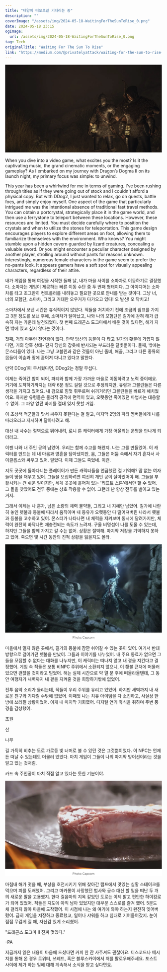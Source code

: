 ```yaml
---
title: "태양이 떠오르길 기다리는 중"
description: ""
coverImage: "/assets/img/2024-05-18-WaitingForTheSunToRise_0.png"
date: 2024-05-18 23:15
ogImage: 
  url: /assets/img/2024-05-18-WaitingForTheSunToRise_0.png
tag: Tech
originalTitle: "Waiting For The Sun To Rise"
link: "https://medium.com/@privatelyattack/waiting-for-the-sun-to-rise-77297b6ec4fa"
---
```



![image](/assets/img/2024-05-18-WaitingForTheSunToRise_0.png)

When you dive into a video game, what excites you the most? Is it the captivating music, the grand cinematic moments, or the engaging gameplay? As I embarked on my journey with Dragon’s Dogma II on its launch night, my primary focus was simple: to unwind.

This year has been a whirlwind for me in terms of gaming. I've been rushing through titles as if they were going out of stock and I couldn't afford a physical copy. But with DDog2, I just wanted to relax, go on quests, battle foes, and simply enjoy myself. One aspect of the game that particularly intrigued me was the intentional absence of traditional fast travel methods. You can obtain a portcrystal, strategically place it in the game world, and then use a ferrystone to teleport between these locations. However, these resources are limited. You must decide carefully where to position the crystals and when to utilize the stones for teleportation. This game design encourages players to explore different areas on foot, allowing them to familiarize themselves with the environment. Who knows? You might stumble upon a hidden cavern guarded by lizard creatures, concealing a valuable sword. Or you might encounter a peculiar character designed by another player, strolling around without pants for reasons unknown. Interestingly, numerous female characters in the game seem to prefer the no-pants look. It appears gamers have a soft spot for visually appealing characters, regardless of their attire.

<div class="content-ad"></div>

내가 게임을 통해 여정을 시작한 둘째 날, 내가 마을 사이를 소마차로 이동하기로 결정했다. 소마차는 게임이 제공하는 빠른 이동 수단 중 두 번째 형태이다. 그 아이디어는 소마차를 타고 조그만히 컨트롤러를 내려놓고 필요한 곳으로 안내를 받는 것이다. 그냥 너, 너의 모험단, 소마차, 그리고 거대한 오우거가 다가오고 있다! 오 발신! 오 닥치고!

소마차에서 보낸 시간은 휴식적이지 않았다. 적들을 처치하기 전에 조금의 쉼표를 가지고 3분 정도를 보낸 후에, 소마차가 달아났고, 나와 나의 모험단은 길가에 갇혀 해가 급속히 지는 가운데 발견되었다. 첫 번째 드래곤스 도그마에서 배운 것이 있다면, 해가 지면 밖에 있고 싶지 않다는 것이다.

첫째, 거의 아무런 천연광이 없다. 만약 당신의 등불이 다 타고 길가의 횃불에 가깝지 않다면, 거의 암흑 상태- 단지 당신의 갑옷에 반사되는 부드러운 달빛뿐이다. 둘째, 밖에는 몬스터들이 있다. 나는 그냥 고블린과 같은 것들이 아닌 좀비, 해골, 그리고 다른 종류의 몹들이 이숲과 땅에 흩어져 다니고 있다고 말한다.

만약 DDog1이 무서웠다면, DDog2는 정말 무섭다.



<div class="content-ad"></div>

이제는 죽어간 밤이 되어, 파티와 함께 가장 가까운 마을로 이동하려고 노력 중이에요. 거기에 도착하기까지는 대략 6분 정도 걸릴 것으로 추정되지만, 유령과 고블린들은 다른 생각을 가지고 있어요. 내 검으로 힘껏 휘두르며 쉬끼거리던 고블린들을 빠르게 해치웠어요. 하지만 유령들은 물리적 공격에 면역이 있고, 오랫동안 죽어있던 마법사는 대응할 수 없어. 그 파양 없던 바지를 절대 잊지 못할 거임.

이 초상색 적군들과 맞서 싸우지 못한다는 걸 알고, 마지막 2명의 파티 멤버들에게 나를 따라오라고 지시하며 달아나려고 해.

대신 내 사수는 절벽으로 뛰어내려, 로니 툰 캐릭터에게 가장 어울리는 운명을 만나게 되더라고.

이젠 나와 내 주인 공의 남았어. 우리는 함께 수고를 해왔지. 나는 그를 만들었어. 이 캐릭터를 만드는 데 내 마음과 영혼을 담아냈지만, 음, 그들은 어둠 속에서 자기 혼자서 사이클롭스와 싸우고 있어. 알았다. 이제 그들도 죽었네. 이런.

지도 곳곳에 돌아다니는 플레이어가 만든 캐릭터들을 언급했던 걸 기억해? 땀 없는 여자들이 땅을 채우고 있어. 그들을 모집하려면 여전히 개인 공이 살아있어야 해. 그들을 부활시키는 건 쉬운 일이지만, 세계 곳곳에 흩어져 있는 '리프트 스톤'에서만 할 수 있어. 그 돌을 찾았어도 전투 중에는 상호 작용할 수 없어. 그런데 난 항상 전투를 벌이고 있는 거지.

<div class="content-ad"></div>

그래서 이제는 나 혼자, 남은 소량의 체력 물약들, 그리고 내 지혜만 남았어. 길가에 나란히 놓인 횃불과 등불에 따라서 움직이며 내 등유가 오랫동안 다 떨어져버린 나라서 횃불과 등불을 고수하고 있어. 몬스터가 나타나면 내 체력을 지켜보며 동시에 달려가지만, 체력이 완전히 바닥나면 재충전되는 속도가 느려져. 구울 비명섬이 나를 도울 수 있는데, 하지만 그들을 함께 가지고 갈 수는 없어. 상황은 절박해. 마지막 저장을 기억하지 못하고 있어. 죽으면 몇 시간 동안의 진척 상황을 잃을지도 몰라.

![이미지](/assets/img/2024-05-18-WaitingForTheSunToRise_1.png)

마을에서 멀지 않은 곳에서, 길가의 등불에 잠깐 쉬어갈 수 있는 곳이 있어. 여기서 반대 방향으로 걸어가던 횃불을 만났어. 그들과 이야기를 나누었어. 내 주요 동료가 없으면 그들을 모집할 수 없다는 대화를 나누지만, 이 캐릭터는 떠나지 않고 내 곁을 지킨다고 결정했어. 게임 속 적들은 보통 비NPC 주위에서 소환되지 않으니, 이 횃불 근처에 머물러 있으면 괜찮을 것이라고 믿었어. 해는 실제 시간으로 약 열 분 후에 떠올라올텐데, 그 동안 여행자가 새벽까지 내 곁을 지켜줄 것을 희망하기밖에 없었어.

전투 음악 소리가 들리는데, 적들이 우리 주위를 유리고 있었어. 하지만 새벽까지 내 새로운 친구와 기다릴 수밖에 없었어. 이때껏 나는 치유 아이템을 다 소진하고, 사실상 한 방에 쓰러질 상황이었어. 이게 내 마지막 기회였어. 디지털 연기 휴식을 취하며 주변 풍경을 감상했어.

<div class="content-ad"></div>

초원

산

나무

길 가득히 비추는 도로 가로등 빛 너머로 볼 수 있던 것은 그것뿐이었다. 이 NPC는 언제든 떠날 수 있는데도 머물러 있었다. 마치 게임이 그들이 나의 마지막 방어선이라는 것을 알고 있는 것처럼.

<div class="content-ad"></div>

카드 속 주인공이 마치 직접 알고 있다는 듯한 기분이야.

![image](/assets/img/2024-05-18-WaitingForTheSunToRise_2.png)

마침내 해가 떳을 때, 부상을 호전시키기 위해 찾아간 캠프에서 맛있는 실황 스테이크를 먹으며 피를 도배했어. 그리고 마카롱이 사망했던 법사와 궁수 대신 할 일을 떠난 두 개의 새로운 말을 고용했지. 한때 걸음마의 지옥 같았던 도로는 이제 밝고 편안한 하이킹로가 되어 있었어. 적들은 지도에 아직 남아 있었지만 대부분 스스로를 즐겨 했어. 5분도 채 걸리지 않아 마을에 도착했어. 이 시점에 나는 왜 여기에 와야 하는지 완전히 잊어버렸어. 급히 게임을 저장하고 종료했고, 일어나 샤워를 하고 침대로 기어들어갔지. 눈이 점점 무겁게 질 때, 자신감 있게 소리쳤어.

"드래곤스 도그마 II 진짜 멋있다."

<div class="content-ad"></div>

-PA

지금까지 읽은 내용이 마음에 드셨다면 커피 한 잔 사주셔도 괜찮아요. 디스코드나 메시지를 통해 온 경우 트위터, 쓰레드, 혹은 블루스카이에서 저를 팔로우해주세요. 포스트 사이에 제가 하는 일에 대해 계속해서 소식을 받고 싶다면요.